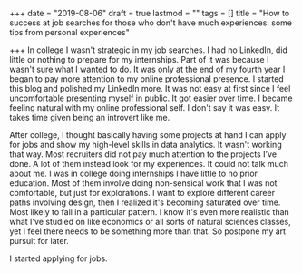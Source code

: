 +++
date = "2019-08-06"
draft = true
lastmod = ""
tags = []
title = "How to success at job searches for those who don't have much experiences: some tips from personal experiences"

+++
In college I wasn't strategic in my job searches. I had no LinkedIn, did little or nothing to prepare for my internships. Part of it was because I wasn't sure what I wanted to do. It was only at the end of my fourth year I began to pay more attention to my online professional presence. I started this blog and polished my LinkedIn more. It was not easy at first since I feel uncomfortable presenting myself in public. It got easier over time. I became feeling natural with my online professional self. I don't say it was easy. It takes time given being an introvert like me.

After college, I thought basically having some projects at hand I can apply for jobs and show my high-level skills in data analytics. It wasn't working that way. Most recruiters did not pay much attention to the projects I've done. A lot of them instead look for my experiences. It could not talk much about me. I was in college doing internships I have little to no prior education. Most of them involve doing non-sensical work that I was not comfortable, but just for explorations. I want to explore different career paths involving design, then I realized it's becoming saturated over time. Most likely to fall in a particular pattern. I know it's even more realistic than what I've studied on like economics or all sorts of natural sciences classes, yet I feel there needs to be something more than that. So postpone my art pursuit for later.

I started applying for jobs. 